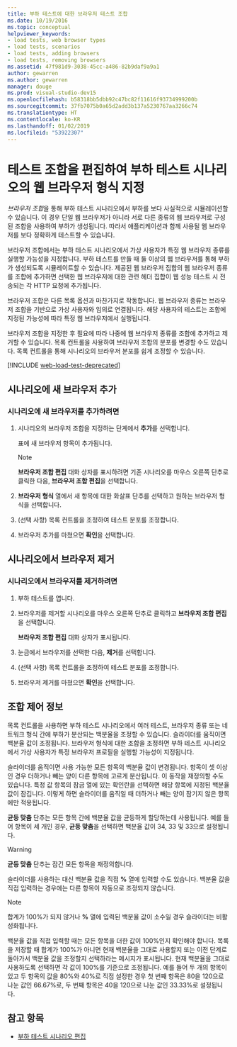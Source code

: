 ```yaml
---
title: 부하 테스트에 대한 브라우저 테스트 조합
ms.date: 10/19/2016
ms.topic: conceptual
helpviewer_keywords:
- load tests, web browser types
- load tests, scenarios
- load tests, adding browsers
- load tests, removing browsers
ms.assetid: 47f981d9-3038-45cc-a486-82b9daf9a9a1
author: gewarren
ms.author: gewarren
manager: douge
ms.prod: visual-studio-dev15
ms.openlocfilehash: b58318bb5dbb92c47bc82f11616f93734999200b
ms.sourcegitcommit: 37fb7075b0a65d2add3b137a5230767aa3266c74
ms.translationtype: HT
ms.contentlocale: ko-KR
ms.lasthandoff: 01/02/2019
ms.locfileid: "53922307"
---
```

# <a name="edit-the-test-mix-to-specify-which-web-browsers-types-in-a-load-test-scenario"></a>테스트 조합을 편집하여 부하 테스트 시나리오의 웹 브라우저 형식 지정

*브라우저 조합*을 통해 부하 테스트 시나리오에서 부하를 보다 사실적으로 시뮬레이션할 수 있습니다. 이 경우 단일 웹 브라우저가 아니라 서로 다른 종류의 웹 브라우저로 구성된 조합을 사용하여 부하가 생성됩니다. 따라서 애플리케이션과 함께 사용될 웹 브라우저를 보다 정확하게 테스트할 수 있습니다.

브라우저 조합에서는 부하 테스트 시나리오에서 가상 사용자가 특정 웹 브라우저 종류를 실행할 가능성을 지정합니다. 부하 테스트를 만들 때 둘 이상의 웹 브라우저를 통해 부하가 생성되도록 시뮬레이트할 수 있습니다. 제공된 웹 브라우저 집합의 웹 브라우저 종류를 조합에 추가하면 선택한 웹 브라우저에 대한 관련 헤더 집합이 웹 성능 테스트 시 전송되는 각 HTTP 요청에 추가됩니다.

브라우저 조합은 다른 목록 옵션과 마찬가지로 작동합니다. 웹 브라우저 종류는 브라우저 조합을 기반으로 가상 사용자와 임의로 연결됩니다. 해당 사용자의 테스트는 조합에 지정된 가능성에 따라 특정 웹 브라우저에서 실행됩니다.

브라우저 조합을 지정한 후 필요에 따라 나중에 웹 브라우저 종류를 조합에 추가하고 제거할 수 있습니다. 목록 컨트롤을 사용하여 브라우저 조합의 분포를 변경할 수도 있습니다. 목록 컨트롤을 통해 시나리오의 브라우저 분포를 쉽게 조정할 수 있습니다.

[!INCLUDE [web-load-test-deprecated](includes/web-load-test-deprecated.md)]

## <a name="add-new-browsers-to-a-scenario"></a>시나리오에 새 브라우저 추가

### <a name="to-add-new-browsers-to-a-scenario"></a>시나리오에 새 브라우저를 추가하려면

1.  시나리오의 브라우저 조합을 지정하는 단계에서 **추가**를 선택합니다.

     표에 새 브라우저 항목이 추가됩니다.

    > [!NOTE]
    > **브라우저 조합 편집** 대화 상자를 표시하려면 기존 시나리오를 마우스 오른쪽 단추로 클릭한 다음, **브라우저 조합 편집**을 선택합니다.

2.  **브라우저 형식** 열에서 새 항목에 대한 화살표 단추를 선택하고 원하는 브라우저 형식을 선택합니다.

3.  (선택 사항) 목록 컨트롤을 조정하여 테스트 분포를 조정합니다.

4.  브라우저 추가를 마쳤으면 **확인**을 선택합니다.

##  <a name="remove-browsers-from-a-scenario"></a>시나리오에서 브라우저 제거

### <a name="to-remove-browsers-from-a-scenario"></a>시나리오에서 브라우저를 제거하려면

1.  부하 테스트를 엽니다.

2.  브라우저를 제거할 시나리오를 마우스 오른쪽 단추로 클릭하고 **브라우저 조합 편집**을 선택합니다.

     **브라우저 조합 편집** 대화 상자가 표시됩니다.

3.  눈금에서 브라우저를 선택한 다음, **제거**를 선택합니다.

4.  (선택 사항) 목록 컨트롤을 조정하여 테스트 분포를 조정합니다.

5.  브라우저 제거를 마쳤으면 **확인**을 선택합니다.

## <a name="about-the-mix-control"></a>조합 제어 정보

 목록 컨트롤을 사용하면 부하 테스트 시나리오에서 여러 테스트, 브라우저 종류 또는 네트워크 형식 간에 부하가 분산되는 백분율을 조정할 수 있습니다. 슬라이더를 움직이면 백분율 값이 조정됩니다. 브라우저 형식에 대한 조합을 조정하면 부하 테스트 시나리오에서 가상 사용자가 특정 브라우저 프로필을 실행할 가능성이 지정됩니다.

 슬라이더를 움직이면 사용 가능한 모든 항목의 백분율 값이 변경됩니다. 항목이 셋 이상인 경우 더하거나 빼는 양이 다른 항목에 고르게 분산됩니다. 이 동작을 재정의할 수도 있습니다. 특정 값 항목의 잠금 열에 있는 확인란을 선택하면 해당 항목에 지정된 백분율 값이 잠깁니다. 이렇게 하면 슬라이더를 움직일 때 더하거나 빼는 양이 잠기지 않은 항목에만 적용됩니다.

 **균등 맞춤** 단추는 모든 항목 간에 백분율 값을 균등하게 할당하는데 사용됩니다. 예를 들어 항목이 세 개인 경우, **균등 맞춤**을 선택하면 백분율 값이 34, 33 및 33으로 설정됩니다.

> [!WARNING]
> **균등 맞춤** 단추는 잠긴 모든 항목을 재정의합니다.

 슬라이더를 사용하는 대신 백분율 값을 직접 **%** 열에 입력할 수도 있습니다. 백분율 값을 직접 입력하는 경우에는 다른 항목이 자동으로 조정되지 않습니다.

> [!NOTE]
> 합계가 100%가 되지 않거나 **%** 열에 입력된 백분율 값이 소수일 경우 슬라이더는 비활성화됩니다.

 백분율 값을 직접 입력할 때는 모든 항목을 더한 값이 100%인지 확인해야 합니다. 목록을 저장할 때 합계가 100%가 아니면 현재 백분율을 그대로 사용할지 또는 이전 단계로 돌아가서 백분율 값을 조정할지 선택하라는 메시지가 표시됩니다. 현재 백분율을 그대로 사용하도록 선택하면 각 값이 100%를 기준으로 조정됩니다.  예를 들어 두 개의 항목이 있고 두 항목의 값을 80%와 40%로 직접 설정한 경우 첫 번째 항목은 80을 120으로 나눈 값인 66.67%로, 두 번째 항목은 40을 120으로 나눈 값인 33.33%로 설정됩니다.

## <a name="see-also"></a>참고 항목

- [부하 테스트 시나리오 편집](../test/edit-load-test-scenarios.md)